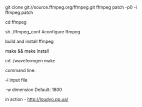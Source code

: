 git clone git://source.ffmpeg.org/ffmpeg.git ffmpeg
patch -p0 -i ffmpeg.patch

cd ffmpeg

sh ./ffmpeg_conf #configure ffmpeg

build and install ffmpeg

make && make install

cd ./waveformgen
make

command line:

-i input file

-w dimension Default: 1800


in action - http://loudyo.pp.ua/
